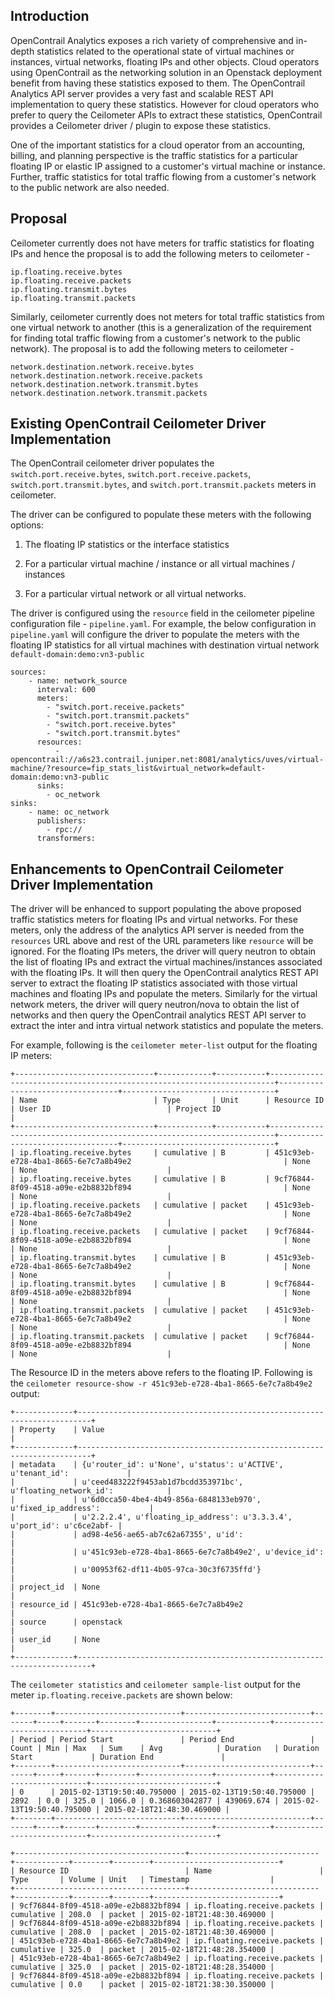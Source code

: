 ## Introduction
OpenContrail Analytics exposes a rich variety of comprehensive and in-depth statistics related to the operational state of virtual machines or instances, virtual networks, floating IPs and other objects. Cloud operators using OpenContrail as the networking solution in an Openstack deployment benefit from having these statistics exposed to them. The OpenContrail Analytics API server provides a very fast and scalable REST API implementation to query these statistics. However for cloud operators who prefer to query the Ceilometer APIs to extract these statistics, OpenContrail provides a Ceilometer driver / plugin to expose these statistics. 

One of the important statistics for a cloud operator from an accounting, billing, and planning perspective is the traffic statistics for a particular floating IP or elastic IP assigned to a customer's virtual machine or instance. Further, traffic statistics for total traffic flowing from a customer's network to the public network are also needed.

## Proposal
Ceilometer currently does not have meters for traffic statistics for floating IPs and hence the proposal is to add the following meters to ceilometer -

    ip.floating.receive.bytes
    ip.floating.receive.packets
    ip.floating.transmit.bytes
    ip.floating.transmit.packets

Similarly, ceilometer currently does not meters for total traffic statistics from one virtual network to another (this is a generalization of the requirement for finding total traffic flowing from a customer's network to the public network). The proposal is to add the following meters to ceilometer -

    network.destination.network.receive.bytes
    network.destination.network.receive.packets
    network.destination.network.transmit.bytes
    network.destination.network.transmit.packets 

## Existing OpenContrail Ceilometer Driver Implementation
The OpenContrail ceilometer driver populates the `switch.port.receive.bytes`, `switch.port.receive.packets`, `switch.port.transmit.bytes`,  and `switch.port.transmit.packets` meters in ceilometer. 

The driver can be configured to populate these meters with the following options:

1. The floating IP statistics or the interface statistics

2. For a particular virtual machine / instance or all virtual machines / instances

3. For a particular virtual network or all virtual networks. 

The driver is configured using the `resource` field in the ceilometer pipeline configuration file - `pipeline.yaml`. For example, the below configuration in `pipeline.yaml` will configure the driver to populate the meters with the floating IP statistics for all virtual machines with destination virtual network `default-domain:demo:vn3-public`

    sources:
        - name: network_source
          interval: 600
          meters:
            - "switch.port.receive.packets"
            - "switch.port.transmit.packets"
            - "switch.port.receive.bytes"
            - "switch.port.transmit.bytes"
          resources:
              - opencontrail://a6s23.contrail.juniper.net:8081/analytics/uves/virtual-machine/?resource=fip_stats_list&virtual_network=default-domain:demo:vn3-public
          sinks:
            - oc_network
    sinks:
        - name: oc_network
          publishers:
            - rpc://
          transformers:

## Enhancements to OpenContrail Ceilometer Driver Implementation
The driver will be enhanced to support populating the above proposed traffic statistics meters for floating IPs and virtual networks. For these meters, only the address of the analytics API server is needed from the `resources` URL above and rest of the URL parameters like `resource` will be ignored. For the floating IPs meters, the driver will query neutron to obtain the list of floating IPs and extract the virtual machines/instances associated with the floating IPs. It will then query the OpenContrail analytics REST API server to extract the floating IP statistics associated with those virtual machines and floating IPs and populate the meters. Similarly for the virtual network meters, the driver will query neutron/nova to obtain the list of networks and then query the OpenContrail analytics REST API server to extract the inter and intra virtual network statistics and populate the meters. 

For example, following is the `ceilometer meter-list` output for the floating IP meters:

    +-------------------------------+------------+-----------+-----------------------------------------------------------------------+----------------------------------+----------------------------------+
    | Name                          | Type       | Unit      | Resource ID                                                            | User ID                          | Project ID                       |
    +-------------------------------+------------+-----------+-----------------------------------------------------------------------+----------------------------------+----------------------------------+
    | ip.floating.receive.bytes     | cumulative | B         | 451c93eb-e728-4ba1-8665-6e7c7a8b49e2                                  | None                             | None                             |
    | ip.floating.receive.bytes     | cumulative | B         | 9cf76844-8f09-4518-a09e-e2b8832bf894                                  | None                             | None                             |
    | ip.floating.receive.packets   | cumulative | packet    | 451c93eb-e728-4ba1-8665-6e7c7a8b49e2                                  | None                             | None                             |
    | ip.floating.receive.packets   | cumulative | packet    | 9cf76844-8f09-4518-a09e-e2b8832bf894                                  | None                             | None                             |
    | ip.floating.transmit.bytes    | cumulative | B         | 451c93eb-e728-4ba1-8665-6e7c7a8b49e2                                  | None                             | None                             |
    | ip.floating.transmit.bytes    | cumulative | B         | 9cf76844-8f09-4518-a09e-e2b8832bf894                                  | None                             | None                             |
    | ip.floating.transmit.packets  | cumulative | packet    | 451c93eb-e728-4ba1-8665-6e7c7a8b49e2                                  | None                             | None                             |
    | ip.floating.transmit.packets  | cumulative | packet    | 9cf76844-8f09-4518-a09e-e2b8832bf894                                  | None                             | None                             |

The Resource ID in the meters above refers to the floating IP. Following is the `ceilometer resource-show -r 451c93eb-e728-4ba1-8665-6e7c7a8b49e2` output:

    +-------------+-------------------------------------------------------------------------+
    | Property    | Value                                                                   |
    +-------------+-------------------------------------------------------------------------+
    | metadata    | {u'router_id': u'None', u'status': u'ACTIVE', u'tenant_id':             |
    |             | u'ceed483222f9453ab1d7bcdd353971bc', u'floating_network_id':            |
    |             | u'6d0cca50-4be4-4b49-856a-6848133eb970', u'fixed_ip_address':           |
    |             | u'2.2.2.4', u'floating_ip_address': u'3.3.3.4', u'port_id': u'c6ce2abf- |
    |             | ad98-4e56-ae65-ab7c62a67355', u'id':                                    |
    |             | u'451c93eb-e728-4ba1-8665-6e7c7a8b49e2', u'device_id':                  |
    |             | u'00953f62-df11-4b05-97ca-30c3f6735ffd'}                                |
    | project_id  | None                                                                    |
    | resource_id | 451c93eb-e728-4ba1-8665-6e7c7a8b49e2                                    |
    | source      | openstack                                                               |
    | user_id     | None                                                                    |
    +-------------+-------------------------------------------------------------------------+

The `ceilometer statistics` and `ceilometer sample-list` output for the meter `ip.floating.receive.packets` are shown below:

    +--------+----------------------------+----------------------------+-------+-----+-------+--------+----------------+------------+----------------------------+----------------------------+
    | Period | Period Start               | Period End                 | Count | Min | Max   | Sum    | Avg            | Duration   | Duration Start             | Duration End               |
    +--------+----------------------------+----------------------------+-------+-----+-------+--------+----------------+------------+----------------------------+----------------------------+
    | 0      | 2015-02-13T19:50:40.795000 | 2015-02-13T19:50:40.795000 | 2892  | 0.0 | 325.0 | 1066.0 | 0.368603042877 | 439069.674 | 2015-02-13T19:50:40.795000 | 2015-02-18T21:48:30.469000 |
    +--------+----------------------------+----------------------------+-------+-----+-------+--------+----------------+------------+----------------------------+----------------------------+ 

    +--------------------------------------+-----------------------------+------------+--------+--------+----------------------------+
    | Resource ID                          | Name                        | Type       | Volume | Unit   | Timestamp                  |
    +--------------------------------------+-----------------------------+------------+--------+--------+----------------------------+
    | 9cf76844-8f09-4518-a09e-e2b8832bf894 | ip.floating.receive.packets | cumulative | 208.0  | packet | 2015-02-18T21:48:30.469000 |
    | 9cf76844-8f09-4518-a09e-e2b8832bf894 | ip.floating.receive.packets | cumulative | 208.0  | packet | 2015-02-18T21:48:30.469000 |
    | 451c93eb-e728-4ba1-8665-6e7c7a8b49e2 | ip.floating.receive.packets | cumulative | 325.0  | packet | 2015-02-18T21:48:28.354000 |
    | 451c93eb-e728-4ba1-8665-6e7c7a8b49e2 | ip.floating.receive.packets | cumulative | 325.0  | packet | 2015-02-18T21:48:28.354000 |
    | 9cf76844-8f09-4518-a09e-e2b8832bf894 | ip.floating.receive.packets | cumulative | 0.0    | packet | 2015-02-18T21:38:30.350000 |
